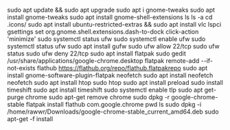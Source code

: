 sudo apt update && sudo apt upgrade
sudo apt i gnome-tweaks 
sudo apt install gnome-tweaks 
sudo apt install gnome-shell-extensions
ls
ls -a
cd .icons/
sudo apt install ubuntu-restricted-extras && sudo apt install vlc 
lspci
gsettings set org.gnome.shell.extensions.dash-to-dock click-action 'minimize' 
sudo systemctl status ufw
sudo systemctl enable ufw
sudo systemctl status ufw
sudo apt install gufw
sudo ufw allow 22/tcp
sudo ufw status
sudo ufw deny 22/tcp
sudo apt install flatpak 
sudo gedit /usr/share/applications/google-chrome.desktop
flatpak remote-add --if-not-exists flathub https://flathub.org/repo/flathub.flatpakrepo
sudo apt install gnome-software-plugin-flatpak
neofetch
sudo apt install neofetch
neofetch
sudo apt install htop
sudo htop
sudo apt install preload
sudo install timeshift
sudo apt  install timeshift
sudo systemctl enable tlp 
sudo apt get-purge chrome
sudo apt-get remove chrome
sudo dpkg -r google-chrome-stable
flatpak install flathub com.google.chrome
pwd
ls
sudo dpkg -i /home/rawwr/Downloads/google-chrome-stable_current_amd64.deb
sudo apt-get -f install

